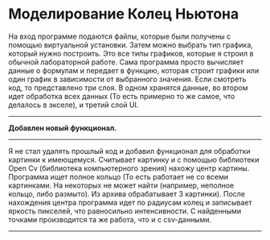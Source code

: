 # Моделирование Колец Ньютона
На вход программе подаются файлы, которые были получены с помощью виртуальной установки. 
Затем можно выбрать тип графика, который нужно построить. Это все типы графиков, которые я строил в обычной лабораторной работе. Сама программа просто вычисляет данные о формулам и передает в функцию, которая строит графики или один график в зависимости от выбранного значения.
Если смотреть код, то представлено три слоя. В одном хранятся данные, во втором идет обработка всех данных (То есть примерно то же самое, что делалось в экселе), и третий слой UI.
____
**Добавлен новый функционал.**
____
Я не стал удалять прошлый код и добавил функционал для обработки картинки к имеющемуся. Считывает картинку и с помощью библиотеки Open Cv (библиотека компьютерного зрения) нахожу центр картины. Программа ищет полное кольцо (То есть работает не со всеми картинками. На некоторых не может найти (например, неполное кольцо, либо размыто). Из архива обрабатывает 3 картинки). 
После нахождения центра программа идет по радиусам колец и записывает яркость пикселей, что равносильно интенсивности. С найденными точками производится та же работа, что и с csv-данными. 
____

